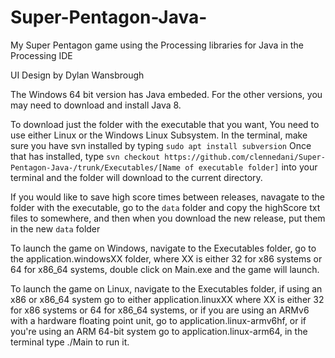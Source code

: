 # Super-Pentagon-Java-
My Super Pentagon game using the Processing libraries for Java in the Processing IDE

UI Design by Dylan Wansbrough

The Windows 64 bit version has Java embeded. For the other versions, you may need to download and install 
Java 8.

To download just the folder with the executable that you want, You need to use either Linux or the Windows 
Linux Subsystem. In the terminal, make sure you have svn installed by typing `sudo apt install subversion` 
Once that has installed, type `svn checkout https://github.com/clennedani/Super-Pentagon-Java-/trunk/Executables/[Name of executable folder]` 
into your terminal and the folder will download to the current directory.

If you would like to save high score times between releases, navagate to the folder with the executable, 
go to the `data` folder and copy the highScore txt files to somewhere, and then when you download the new 
release, put them in the new `data` folder

To launch the game on Windows, navigate to the Executables folder, go to the application.windowsXX folder,
where XX is either 32 for x86 systems or 64 for x86_64 systems, double click on Main.exe and the game will 
launch.

To launch the game on Linux, navigate to the Executables folder, if using an x86 or x86_64 system go to either 
application.linuxXX where XX is either 32 for x86 systems or 64 for x86_64 systems, or if you are using an ARMv6 
with a hardware floating point unit, go to application.linux-armv6hf, or if you're using an ARM 64-bit system 
go to application.linux-arm64, in the terminal type ./Main to run it.
